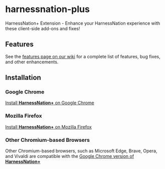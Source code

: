# harnessnation-plus
HarnessNation+ Extension - Enhance your HarnessNation experience with these client-side add-ons and fixes!

## Features

See the [features page on our wiki](https://github.com/tfrizzell/harnessnation-plus/wiki/Features) for a complete list of features, bug fixes, and other enhancements.

## Installation

### Google Chrome

[Install **HarnessNation+** on Google Chrome](https://chrome.google.com/webstore/detail/harnessnation%20/aonknefdnheomhlfcnjdicnkbfdakcdo)

### Mozilla Firefox

[Install **HarnessNation+** on Mozilla Firefox](https://addons.mozilla.org/en-US/firefox/addon/harnessnation-plus/)

### Other Chromium-based Browsers

Other Chromium-based browsers, such as Microsoft Edge, Brave, Opera, and Vivaldi are compatible with the [Google Chrome version of **HarnessNation+**](#google-chrome)